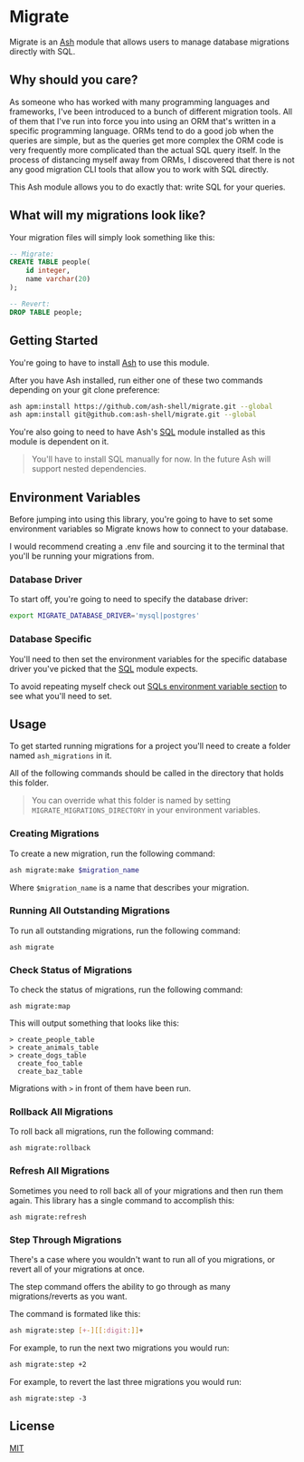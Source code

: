 # Migrate

Migrate is an [Ash](https://github.com/ash-shell/ash) module that allows users to manage database migrations directly with SQL.

## Why should you care?

As someone who has worked with many programming languages and frameworks, I've been introduced to a bunch of different migration tools. All of them that I've run into force you into using an ORM that's written in a specific programming language. ORMs tend to do a good job when the queries are simple, but as the queries get more complex the ORM code is very frequently more complicated than the actual SQL query itself.  In the process of distancing myself away from ORMs, I discovered that there is not any good migration CLI tools that allow you to work with SQL directly.

This Ash module allows you to do exactly that: write SQL for your queries.

## What will my migrations look like?

Your migration files will simply look something like this:

```sql
-- Migrate:
CREATE TABLE people(
    id integer,
    name varchar(20)
);

-- Revert:
DROP TABLE people;
```

## Getting Started

You're going to have to install [Ash](https://github.com/ash-shell/ash) to use this module.

After you have Ash installed, run either one of these two commands depending on your git clone preference:

```sh
ash apm:install https://github.com/ash-shell/migrate.git --global
ash apm:install git@github.com:ash-shell/migrate.git --global
```

You're also going to need to have Ash's [SQL](https://github.com/ash-shell/sql) module installed as this module is dependent on it.

> You'll have to install SQL manually for now. In the future Ash will support nested dependencies.

## Environment Variables

Before jumping into using this library, you're going to have to set some environment variables so Migrate knows how to connect to your database.

I would recommend creating a .env file and sourcing it to the terminal that you'll be running your migrations from.

### Database Driver

To start off, you're going to need to specify the database driver:

```sh
export MIGRATE_DATABASE_DRIVER='mysql|postgres'
```

### Database Specific

You'll need to then set the environment variables for the specific database driver you've picked that the [SQL](https://github.com/ash-shell/sql) module expects.

To avoid repeating myself check out [SQLs environment variable section](https://github.com/ash-shell/sql#environment-variables) to see what you'll need to set.

## Usage

To get started running migrations for a project you'll need to create a folder named `ash_migrations` in it.

All of the following commands should be called in the directory that holds this folder.

> You can override what this folder is named by setting `MIGRATE_MIGRATIONS_DIRECTORY` in your environment variables.

### Creating Migrations

To create a new migration, run the following command:

```sh
ash migrate:make $migration_name
```

Where `$migration_name` is a name that describes your migration.

### Running All Outstanding Migrations

To run all outstanding migrations, run the following command:

```
ash migrate
```

### Check Status of Migrations

To check the status of migrations, run the following command:

```
ash migrate:map
```

This will output something that looks like this:

```
> create_people_table
> create_animals_table
> create_dogs_table
  create_foo_table
  create_baz_table
```

Migrations with `>` in front of them have been run.

### Rollback All Migrations

To roll back all migrations, run the following command:

```
ash migrate:rollback
```

### Refresh All Migrations

Sometimes you need to roll back all of your migrations and then run them again.  This library has a single command to accomplish this:

```
ash migrate:refresh
```

### Step Through Migrations

There's a case where you wouldn't want to run all of you migrations, or revert all of your migrations at once.

The step command offers the ability to go through as many migrations/reverts as you want.

The command is formated like this:

```sh
ash migrate:step [+-][[:digit:]]+
```

For example, to run the next two migrations you would run:

```sh
ash migrate:step +2
```

For example, to revert the last three migrations you would run:

```
ash migrate:step -3
```

## License

[MIT](./LICENSE.md)
